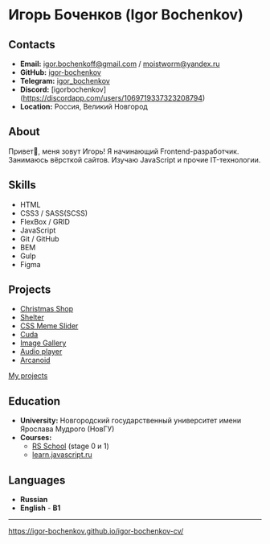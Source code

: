 # Игорь Боченков (Igor Bochenkov)

## Contacts

- **Email:** igor.bochenkoff@gmail.com / moistworm@yandex.ru
- **GitHub:** [igor-bochenkov](https://github.com/igor-bochenkov)
- **Telegram:** [igor_bochenkov](https://t.me/igor_bochenkov)
- **Discord:** [igorbochenkov] (https://discordapp.com/users/1069719337323208794)
- **Location:** Россия, Великий Новгород

## About

Привет👋, меня зовут Игорь!
Я начинающий Frontend-разработчик. Занимаюсь вёрсткой сайтов. Изучаю JavaScript и прочие IT-технологии.

## Skills

- HTML
- CSS3 / SASS(SCSS)
- FlexBox / GRID
- JavaScript
- Git / GitHub
- BEM
- Gulp
- Figma

## Projects

- [Christmas Shop](https://igor-bochenkov.github.io/christmas-shop/)
- [Shelter](https://igor-bochenkov.github.io/shelter/)
- [CSS Meme Slider](https://igor-bochenkov.github.io/slider-meme-css/)
- [Cuda](https://igor-bochenkov.github.io/layout---Cuda/)
- [Image Gallery](https://igor-bochenkov.github.io/image-gallery/)
- [Audio player](https://igor-bochenkov.github.io/audio-player)
- [Arcanoid](https://igor-bochenkov.github.io/arcanoid-game)

[My projects](https://igor-bochenkov.github.io/)

## Education

- **University:** Новгородский государственный университет имени Ярослава Мудрого (НовГУ)
- **Courses:**
  - [RS School](https://rs.school/) (stage 0 и 1)
  - [learn.javascript.ru](https://learn.javascript.ru/)

## Languages

- **Russian**
- **English** - **B1**

---

https://igor-bochenkov.github.io/igor-bochenkov-cv/

